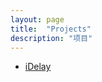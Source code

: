 ```yaml
---
layout: page
title:  "Projects"
description: "项目"
---
```


- [iDelay](https://itunes.apple.com/cn/app/idelay-time-progress-widget/id1008596832?mt=8#)
